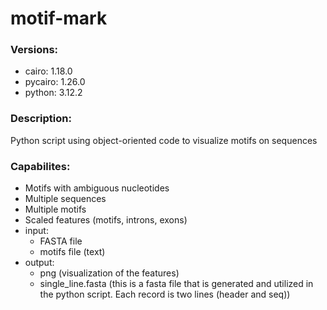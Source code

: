 # motif-mark

### Versions: 
* cairo: 1.18.0
* pycairo: 1.26.0 
* python: 3.12.2
  
### Description:
Python script using object-oriented code to visualize motifs on sequences

### Capabilites: 
* Motifs with ambiguous nucleotides
* Multiple sequences
* Multiple motifs
* Scaled features (motifs, introns, exons)
* input:
  * FASTA file
  * motifs file (text)
* output:
  * png (visualization of the features)
  * single_line.fasta (this is a fasta file that is generated and utilized in the python script. Each record is two lines (header and seq))
